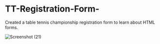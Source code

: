 # TT-Registration-Form-
Created a table tennis championship registration form to learn about HTML forms. 

![Screenshot (21)](https://user-images.githubusercontent.com/125298910/219411231-68b2f92f-7cb9-47ac-aef5-e17344d760eb.png)
